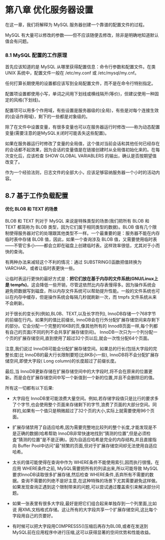 # 第八章 优化服务器设置

在这一章，我们将解释为 MySQL 服务器创建一个靠谱的配置文件的过程。

MySQL 有大量可以修改的参数——但不应该随便去修改，除非是明确地知道默认值会有问题。

### 8.1 MySQL 配置的工作原理

首先应该知道的是 MySQL 从哪里获得配置信息：命令行参数和配置文件。在类 UNIX 系统中，配置文件一般在 /etc/my.conf 或 /etc/mysql/my.cnf。

任何打算长期使用的设置都应该写到全局配置文件，而不是在命令行特别指定。

配置项设置都使用小写，单词之间用下划线或横线隔开(等价)，但建议使用一种固定的风格(下划线)。

配置项可以用多个作用域，有些设置是服务器级的(全局)，有些是对每个连接生效的(会话作用域)，剩下的一些都是对象级的。

除了在文件中设置变量，有很多变量也可以在服务器运行时修改——称为动态配置变量(需要注意的是MySQL关闭时可能丢失这些配置)。

如果在服务器运行时修改了变量的全局值，这个值对当前会话和其他任何已经存在的会话都不起效果，因为会话的变量值是在链接创建时从全局值初始化来的。在每次变化后，应该检查 SHOW GLOBAL VARIABLERS 的输出，确认是否按期望值改变了。

作为一个经验法则，日志文件的全部大小，应该足够容纳服务器一个小时的活动内容。

## 8.7 基于工作负载配置

#### 优化 BLOB 和 TEXT 的场景

BLOB 和 TEXT 列对于 MySQL 来说是特殊类型的场景(我们把所有 BLOB 和 TEXT 都简称为 BLOB 类型，因为它们属于相同类型的数据)。BLOB 值有几个限制使得服务器对它的处理跟其他类型不一样。一个最重要的是：服务器不能在内存临时表中存储 BLOB 值，因此，如果一个查询涉及 BLOB 值，又需要使用临时表——不管它多小——都会立即在磁盘上创建临时表。这样效率很低，尤其对于小而快的查询。

有两种办法来减轻这个不利的情况：通过 SUBSTRING()函数把值转换为 VARCHAR，或者让临时表更快一些。

让临时表运行更快的最好方式是：**把它们放在基于内存的文件系统(GNU/Linux上是 tempfs)**。这会降低一些开销，尽管这依然比内存表慢得多。因为操作系统会避免把数据写到磁盘，所以内存文件系统可以帮助提升性能。一般的文件系统也可以在内存中缓存，但是操作系统会每隔几秒就刷新一次，而 tmpfs 文件系统从来不会刷新。

对于很长的变长列(例如,BL0B、TEXT,以及长字符列), InnoDB存储一个768字节的前缀在行内。如果列的值比前缀长, InnoDB会在行外分配扩展存储空间来存剩下的部分。它会分配一个完整的16KB的页,像其他所有的 InnodB页面一样,每个列都有自己的页面(不同的列不会共享扩展存储空间)。 InnoDB一次只为一个列分配一个页的扩展存储空间,直到使用了超过32个页以后,就会一次性分配64个页面。

注意,我们说过 InnoDB可能会分配扩展存储空间。如果总的行长(包括大字段的完整长度)比 InnoDB的最大行长限制要短(比8KB小一些), InnoDB将不会分配扩展存储空间,即使大字段( Long column)的长度超过了前缀长度。

最后,当 InnoDB更新存储在扩展存储空间中的大字段时,将不会在原来的位置更新。而是会在扩展存储空间中写一个新值到一个新的位置,并且不会删除旧的值。

所有这一切都有以下后果:

* 大字段在 InnoDB里可能浪费大量空间。例如,若存储字段值只是比行的要求多了个字节,也会使用整个页面来存储剩下的字节,浪费了页面的大部分空间。同样的,如果有一个值只是稍微超过了32个页的大小,实际上就需要使用96个页面。

* 扩展存储禁用了自适应哈希,因为需要完整地比较列的整个长度,才能发现是不是正确的数据(哈希帮助 InnoDB非常快速地找到“猜测的位置”,但是必须检査“猜测的位置”是不是正确)。因为自适应哈希是完全的内存结构,并且直接指向 Buffer Pool中访问“最”频繁的页面,但对于扩展存储空间却无法使用自适应哈希。

* 太长的值可能使得在查询中作为 WHERE条件不能使用索引,因而执行很慢。在应用 WHERE条件之前, MySQL需要把所有的列读出来,所以可能导致 MySQL要求InnoDB读取很多扩展存储,然后检查 WHERE条件,丢弃所有不需要的数据。查询不需要的列绝不是好主意,在这种特殊的场景下尤其需要避免这样做。如果发现查询正遇到这个限制带来的问题,可以尝试通过覆盖索引来解决部分问题。

* 如果一张表里有很多大字段,最好是把它们组合起来单独存到一个列里面,比如说 用XML文档格式存储。这让所有的大字段共享一个扩展存储空间,这比每个字段用自己的页要好。

* 有时候可以把大字段用C0MPRESS5()压缩后再存为BL0B,或者在发送到 MySQL前在应用程序中进行压缩,这可以获得显著的空间优势和性能收益。

  

